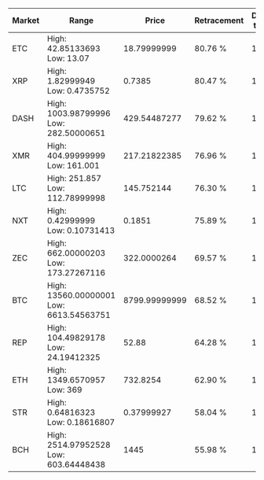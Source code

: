 | Market | Range | Price| Retracement | Doubles to 50% |
| --- | --- | --- | --- | --- |
| ETC | High: 42.85133693<br />Low: 13.07 | 18.79999999 | 80.76 % | 1.49 |
| XRP | High: 1.82999949<br />Low: 0.4735752 | 0.7385 | 80.47 % | 1.56 |
| DASH | High: 1003.98799996<br />Low: 282.50000651 | 429.54487277 | 79.62 % | 1.50 |
| XMR | High: 404.99999999<br />Low: 161.001 | 217.21822385 | 76.96 % | 1.30 |
| LTC | High: 251.857<br />Low: 112.78999998 | 145.752144 | 76.30 % | 1.25 |
| NXT | High: 0.42999999<br />Low: 0.10731413 | 0.1851 | 75.89 % | 1.45 |
| ZEC | High: 662.00000203<br />Low: 173.27267116 | 322.0000264 | 69.57 % | 1.30 |
| BTC | High: 13560.00000001<br />Low: 6613.54563751 | 8799.99999999 | 68.52 % | 1.15 |
| REP | High: 104.49829178<br />Low: 24.19412325 | 52.88 | 64.28 % | 1.22 |
| ETH | High: 1349.6570957<br />Low: 369 | 732.8254 | 62.90 % | 1.17 |
| STR | High: 0.64816323<br />Low: 0.18616807 | 0.37999927 | 58.04 % | 1.10 |
| BCH | High: 2514.97952528<br />Low: 603.64448438 | 1445 | 55.98 % | 1.08 |
